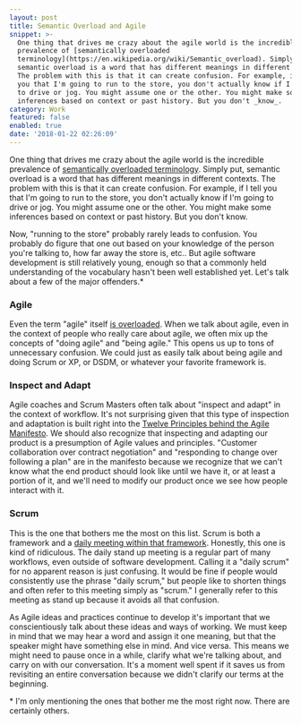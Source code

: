 ```yaml
---
layout: post
title: Semantic Overload and Agile
snippet: >-
  One thing that drives me crazy about the agile world is the incredible
  prevalence of [semantically overloaded
  terminology](https://en.wikipedia.org/wiki/Semantic_overload). Simply put,
  semantic overload is a word that has different meanings in different contexts.
  The problem with this is that it can create confusion. For example, if I tell
  you that I'm going to run to the store, you don't actually know if I'm going
  to drive or jog. You might assume one or the other. You might make some
  inferences based on context or past history. But you don't _know_.
category: Work
featured: false
enabled: true
date: '2018-01-22 02:26:09'
---
```

One thing that drives me crazy about the agile world is the incredible prevalence of [semantically overloaded terminology](https://en.wikipedia.org/wiki/Semantic_overload). Simply put, semantic overload is a word that has different meanings in different contexts. The problem with this is that it can create confusion. For example, if I tell you that I'm going to run to the store, you don't actually know if I'm going to drive or jog. You might assume one or the other. You might make some inferences based on context or past history. But you don't know. 

Now, "running to the store" probably rarely leads to confusion. You probably do figure that one out based on your knowledge of the person you're talking to, how far away the store is, etc.. But agile software development is still relatively young, enough so that a commonly held understanding of the vocabulary hasn't been well established yet. Let's talk about a few of the major offenders.*

### Agile

Even the term "agile" itself [is overloaded](/blog/doing-agile-vs-being-agile). When we talk about agile, even in the context of people who really care about agile, we often mix up the concepts of "doing agile" and "being agile." This opens us up to tons of unnecessary confusion. We could just as easily talk about being agile and doing Scrum or XP, or DSDM, or whatever your favorite framework is. 

### Inspect and Adapt

Agile coaches and Scrum Masters often talk about "inspect and adapt" in the context of workflow. It's not surprising given that this type of inspection and adaptation is built right into the [Twelve Principles behind the Agile Manifesto](http://agilemanifesto.org/principles.html). We should also recognize that inspecting and adapting our product is a presumption of Agile values and principles. "Customer collaboration over contract negotiation" and "responding to change over following a plan" are in the manifesto because we recognize that we can't know what the end product should look like until we have it, or at least a portion of it, and we'll need to modify our product once we see how people interact with it.

### Scrum

This is the one that bothers me the most on this list. Scrum is both a framework and a [daily meeting within that framework](http://scrumguides.org/scrum-guide.html#events-daily). Honestly, this one is kind of ridiculous. The daily stand up meeting is a regular part of many workflows, even outside of software development. Calling it a "daily scrum" for no apparent reason is just confusing. It would be fine if people would consistently use the phrase "daily scrum," but people like to shorten things and often refer to this meeting simply as "scrum." I generally refer to this meeting as stand up because it avoids all that confusion.

As Agile ideas and practices continue to develop it's important that we conscientiously talk about these ideas and ways of working. We must keep in mind that we may hear a word and assign it one meaning, but that the speaker might have something else in mind. And vice versa. This means we might need to pause once in a while, clarify what we're talking about, and carry on with our conversation. It's a moment well spent if it saves us from revisiting an entire conversation because we didn't clarify our terms at the beginning.

\* I'm only mentioning the ones that bother me the most right now. There are certainly others.
